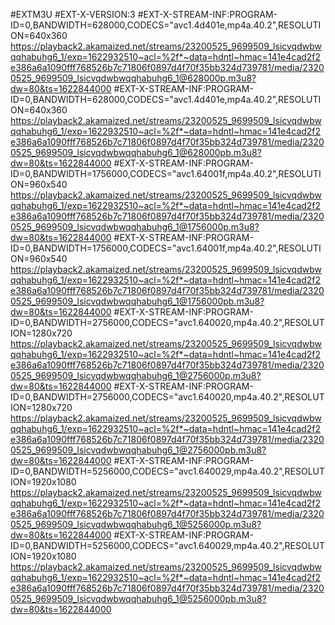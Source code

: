 #EXTM3U
#EXT-X-VERSION:3
#EXT-X-STREAM-INF:PROGRAM-ID=0,BANDWIDTH=628000,CODECS="avc1.4d401e,mp4a.40.2",RESOLUTION=640x360
https://playback2.akamaized.net/streams/23200525_9699509_lsicvqdwbwqqhabuhg6_1/exp=1622932510~acl=%2f*~data=hdntl~hmac=141e4cad2f2e386a6a1090fff768526b7c71806f0897d4f70f35bb324d739781/media/23200525_9699509_lsicvqdwbwqqhabuhg6_1@628000p.m3u8?dw=80&ts=1622844000
#EXT-X-STREAM-INF:PROGRAM-ID=0,BANDWIDTH=628000,CODECS="avc1.4d401e,mp4a.40.2",RESOLUTION=640x360
https://playback2.akamaized.net/streams/23200525_9699509_lsicvqdwbwqqhabuhg6_1/exp=1622932510~acl=%2f*~data=hdntl~hmac=141e4cad2f2e386a6a1090fff768526b7c71806f0897d4f70f35bb324d739781/media/23200525_9699509_lsicvqdwbwqqhabuhg6_1@628000pb.m3u8?dw=80&ts=1622844000
#EXT-X-STREAM-INF:PROGRAM-ID=0,BANDWIDTH=1756000,CODECS="avc1.64001f,mp4a.40.2",RESOLUTION=960x540
https://playback2.akamaized.net/streams/23200525_9699509_lsicvqdwbwqqhabuhg6_1/exp=1622932510~acl=%2f*~data=hdntl~hmac=141e4cad2f2e386a6a1090fff768526b7c71806f0897d4f70f35bb324d739781/media/23200525_9699509_lsicvqdwbwqqhabuhg6_1@1756000p.m3u8?dw=80&ts=1622844000
#EXT-X-STREAM-INF:PROGRAM-ID=0,BANDWIDTH=1756000,CODECS="avc1.64001f,mp4a.40.2",RESOLUTION=960x540
https://playback2.akamaized.net/streams/23200525_9699509_lsicvqdwbwqqhabuhg6_1/exp=1622932510~acl=%2f*~data=hdntl~hmac=141e4cad2f2e386a6a1090fff768526b7c71806f0897d4f70f35bb324d739781/media/23200525_9699509_lsicvqdwbwqqhabuhg6_1@1756000pb.m3u8?dw=80&ts=1622844000
#EXT-X-STREAM-INF:PROGRAM-ID=0,BANDWIDTH=2756000,CODECS="avc1.640020,mp4a.40.2",RESOLUTION=1280x720
https://playback2.akamaized.net/streams/23200525_9699509_lsicvqdwbwqqhabuhg6_1/exp=1622932510~acl=%2f*~data=hdntl~hmac=141e4cad2f2e386a6a1090fff768526b7c71806f0897d4f70f35bb324d739781/media/23200525_9699509_lsicvqdwbwqqhabuhg6_1@2756000p.m3u8?dw=80&ts=1622844000
#EXT-X-STREAM-INF:PROGRAM-ID=0,BANDWIDTH=2756000,CODECS="avc1.640020,mp4a.40.2",RESOLUTION=1280x720
https://playback2.akamaized.net/streams/23200525_9699509_lsicvqdwbwqqhabuhg6_1/exp=1622932510~acl=%2f*~data=hdntl~hmac=141e4cad2f2e386a6a1090fff768526b7c71806f0897d4f70f35bb324d739781/media/23200525_9699509_lsicvqdwbwqqhabuhg6_1@2756000pb.m3u8?dw=80&ts=1622844000
#EXT-X-STREAM-INF:PROGRAM-ID=0,BANDWIDTH=5256000,CODECS="avc1.640029,mp4a.40.2",RESOLUTION=1920x1080
https://playback2.akamaized.net/streams/23200525_9699509_lsicvqdwbwqqhabuhg6_1/exp=1622932510~acl=%2f*~data=hdntl~hmac=141e4cad2f2e386a6a1090fff768526b7c71806f0897d4f70f35bb324d739781/media/23200525_9699509_lsicvqdwbwqqhabuhg6_1@5256000p.m3u8?dw=80&ts=1622844000
#EXT-X-STREAM-INF:PROGRAM-ID=0,BANDWIDTH=5256000,CODECS="avc1.640029,mp4a.40.2",RESOLUTION=1920x1080
https://playback2.akamaized.net/streams/23200525_9699509_lsicvqdwbwqqhabuhg6_1/exp=1622932510~acl=%2f*~data=hdntl~hmac=141e4cad2f2e386a6a1090fff768526b7c71806f0897d4f70f35bb324d739781/media/23200525_9699509_lsicvqdwbwqqhabuhg6_1@5256000pb.m3u8?dw=80&ts=1622844000
